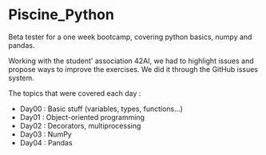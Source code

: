 # Piscine_Python
Beta tester for a one week bootcamp, covering python basics, numpy and pandas.

Working with the student' association 42AI, we had to highlight issues and propose ways to improve the exercises. We did it through the GitHub issues system.

The topics that were covered each day :
* Day00 : Basic stuff (variables, types, functions...)
* Day01 : Object-oriented programming
* Day02 : Decorators, multiprocessing
* Day03 : NumPy
* Day04 : Pandas
